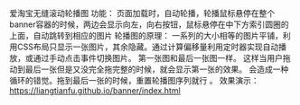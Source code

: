 爱淘宝无缝滚动轮播图
功能：
页面加载时，自动轮播，轮播鼠标悬停在整个banner容器的时候，两边会显示向左，向右按钮，鼠标悬停在中下方索引圆圈的上面，自动跳转到相应的图片
轮播图的原理：
一系列的大小相等的图片平铺，利用CSS布局只显示一张图片，其余隐藏。通过计算偏移量利用定时器实现自动播放，或通过手动点击事件切换图片。
第一张图和最后一张图一样。
这样当用户拖动到最后一张但是又没完全拖完整的时候，就会显示第一张的效果。
会造成一种循环的错觉。拖到最后一张的时候，重置轮播图序列就行 。
效果演示：https://liangtianfu.github.io/banner/index.html

